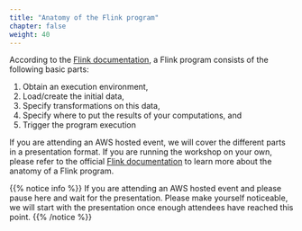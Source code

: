 ```yaml
---
title: "Anatomy of the Flink program"
chapter: false
weight: 40
---
```


According to the [Flink documentation](https://nightlies.apache.org/flink/flink-docs-master/docs/dev/datastream/overview/#anatomy-of-a-flink-program), a Flink program consists of the following basic parts:
    
1. Obtain an execution environment,
1. Load/create the initial data,
1. Specify transformations on this data,
1. Specify where to put the results of your computations, and
1. Trigger the program execution

If you are attending an AWS hosted event, we will cover the different parts in a presentation format. If you are running the workshop on your own, please refer to the official [Flink documentation](https://nightlies.apache.org/flink/flink-docs-master/docs/dev/datastream/overview/#anatomy-of-a-flink-program) to learn more about the anatomy of a Flink program. 

{{% notice info %}}
If you are attending an AWS hosted event and please pause here and wait for the presentation. Please make yourself noticeable, we will start with the presentation once enough attendees have reached this point.
{{% /notice %}}

